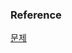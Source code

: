 ### Reference
[문제](https://www.hackerrank.com/challenges/weather-observation-station-10/problem?isFullScreen=true)<br>